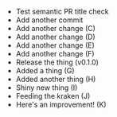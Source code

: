 - Test semantic PR title check
- Add another commit
- Add another change (C)
- Add another change (D)
- Add another change (E)
- Add another change (F)
- Release the thing (v0.1.0)
- Added a thing (G)
- Added another thing (H)
- Shiny new thing (I)
- Feeding the kraken (J)
- Here's an improvement! (K)
